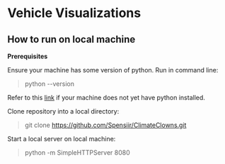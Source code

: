# Vehicle Visualizations

## How to run on local machine

**Prerequisites**

Ensure your machine has some version of python. Run in command line:

> python --version

Refer to this [link](https://www.python.org/downloads/) if your machine does not yet have python installed.

Clone repository into a local directory:

> git clone https://github.com/Spensiir/ClimateClowns.git

Start a local server on local machine:

> python -m SimpleHTTPServer 8080




